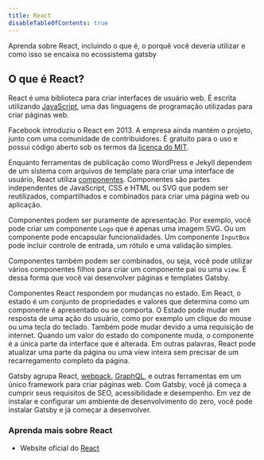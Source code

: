 ```yaml
---
title: React
disableTableOfContents: true
---
```


Aprenda sobre React, incluindo o que é, o porquê você deveria utilizar e como isso se encaixa no ecossistema gatsby

## O que é React?

React é uma biblioteca para criar interfaces de usuário web. É escrita utilizando [JavaScript](/docs/glossary#javascript), uma das linguagens de programação utilizadas para criar páginas web.

Facebook introduziu o React em 2013. A empresa ainda mantém o projeto, junto com uma comunidade de contribuidores. É gratuito para o uso e possui código aberto sob os termos da [licença do MIT](https://github.com/facebook/react/blob/master/LICENSE).

Enquanto ferramentas de publicação como WordPress e Jekyll dependem de um sistema com arquivos de template para criar uma interface de usuário, React utiliza [componentes](/docs/glossary#component). Componentes são partes independentes de JavaScript, CSS e HTML ou SVG que podem ser reutilizados, compartilhados e combinados para criar uma página web ou aplicação.

Componentes podem ser puramente de apresentação. Por exemplo, você pode criar um componente `Logo` que é apenas uma imagem SVG. Ou um componente pode encapsular funcionalidades. Um componente `InputBox` pode incluir controle de entrada, um rótulo e uma validação simples.

Componentes também podem ser combinados, ou seja, você pode utilizar vários componentes filhos para criar um componente pai ou uma `view`. É dessa forma que você vai desenvolver páginas e templates Gatsby.

Componentes React respondem por mudanças no estado. Em React, o estado é um conjunto de propriedades e valores que determina como um componente é apresentado ou se comporta. O Estado pode mudar em resposta de uma ação do usuário, como por exemplo um clique do mouse ou uma tecla do teclado. Também pode mudar devido a uma requisição de internet. Quando um valor do estado do componente muda, o componente é a única parte da interface que é alterada. Em outras palavras, React pode atualizar uma parte da página ou uma view inteira sem precisar de um recarregamento completo da página.

Gatsby agrupa React, [webpack](/docs/glossary#webpack), [GraphQL](/docs/glossary#graphql), e outras ferramentas em um único framework para criar páginas web. Com Gatsby, você já começa a cumprir seus requisitos de SEO, acessibilidade e desempenho. Em vez de instalar e configurar um ambiente de desenvolvimento do zero, você pode instalar Gatsby e já começar a desenvolver.

### Aprenda mais sobre React

- Website oficial do [React](https://pt-br.reactjs.org)
